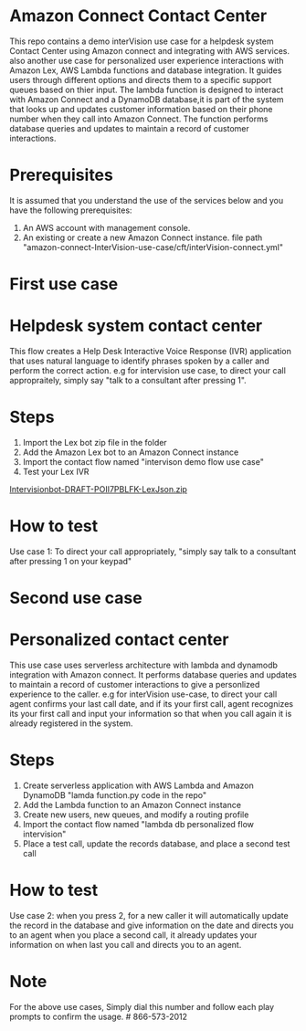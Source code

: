 # Amazon Connect Contact Center
This repo contains a demo interVision use case for a helpdesk system Contact Center using Amazon connect and integrating with AWS services. also another use case for personalized user experience interactions with Amazon Lex, AWS Lambda functions and database integration.
It guides users through different options and directs them to a specific support queues based on thier input. The lambda function is designed to interact with Amazon Connect and a DynamoDB database,it is part of the system that looks up and updates customer information based on their phone number when they call into Amazon Connect. The function performs database queries and updates to maintain a record of customer interactions.
 

# Prerequisites
It is assumed that you understand the use of the services below and you have the following prerequisites:

1. An AWS account with management console.
2. An existing or create a new Amazon Connect instance.
file path "amazon-connect-InterVision-use-case/cft/interVision-connect.yml"

# First use case 
# Helpdesk system contact center 
This flow creates a Help Desk Interactive Voice Response (IVR) application that uses natural language to identify phrases spoken by a caller and perform the correct action.
e.g for intervision use case, to direct your call appropraitely, simply say "talk to a consultant after pressing 1".

# Steps
1. Import the Lex bot zip file in the folder
2. Add the Amazon Lex bot to an Amazon Connect instance
3. Import the contact flow named "intervison demo flow use case"
4. Test your Lex IVR

[Intervisionbot-DRAFT-POII7PBLFK-LexJson.zip](https://github.com/buks001/amazon-connect-InterVision-use-case/files/14339580/Intervisionbot-DRAFT-POII7PBLFK-LexJson.zip)

 # How to test
Use case 1: 
To direct your call appropriately, "simply say talk to a consultant after pressing 1 on your keypad"
   

# Second use case
# Personalized contact center
This use case uses serverless architecture with lambda and dynamodb integration with Amazon connect.
It performs database queries and updates to maintain a record of customer interactions to give a personlized experience to the caller.
e.g for interVision use-case, to direct your call agent confirms your last call date, and if its your first call, agent recognizes its your first call and input your information so that when you call again it is already registered in the system. 

# Steps
1. Create serverless application with AWS Lambda and Amazon DynamoDB "lamda function.py code in the repo"
3. Add the Lambda function to an Amazon Connect instance
4. Create new users, new queues, and modify a routing profile
5. Import the contact flow named "lambda db personalized flow intervision"
6. Place a test call, update the records database, and place a second test call

   

# How to test
Use case 2: 
when you press 2, for a new caller it will automatically update the record in the database and give information on the date and directs you to an agent
when you place a second call, it already updates your information on when last you call and directs you to an agent.

 # Note
For the above use cases, Simply dial this number and follow each play prompts to confirm the usage. # 866-573-2012

 
